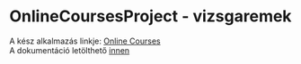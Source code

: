 # OnlineCoursesProject - vizsgaremek

A kész alkalmazás linkje: <a href="https://onlineteachers.azurewebsites.net/">Online Courses</a> <br>
A dokumentáció letölthető <a href="https://drive.google.com/file/d/1whQKn7-2H3uOUPzJR4JBQkVipWJ2xUGT/view" target="blank">innen</a>
